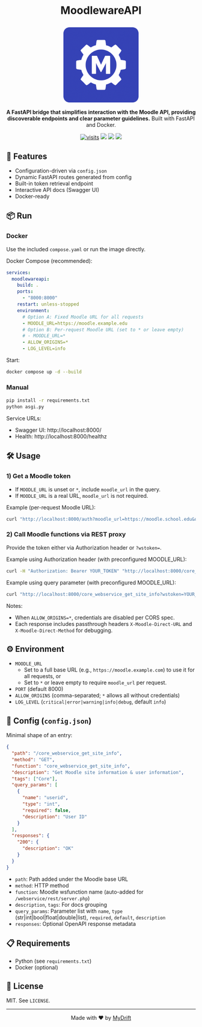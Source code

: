 # <p align="center">MoodlewareAPI</p>
<p align="center">
  <img src="./assets/MoodlewareAPI_logo.png" width="200" alt="MoodlewareAPI Logo">
</p>
<p align="center">
  <strong>A FastAPI bridge that simplifies interaction with the Moodle API, providing discoverable endpoints and clear parameter guidelines.</strong>
  Built with FastAPI and Docker.
</p>
<p align="center">
  <a href="https://github.com/MyDrift-user/MoodlewareAPI"><img src="https://badgetrack.pianonic.ch/badge?tag=moodleware-api&label=visits&color=3644b7&style=flat" alt="visits"/></a>
  <a href="https://github.com/MyDrift-user/MoodlewareAPI/blob/main/LICENSE"><img src="https://img.shields.io/github/license/MyDrift-user/MoodlewareAPI?color=3644b7&label=License"/></a>
  <a href="https://github.com/MyDrift-user/MoodlewareAPI/releases"><img src="https://img.shields.io/github/v/release/MyDrift-user/MoodlewareAPI?include_prereleases&color=3644b7&label=Latest%20Release"/></a>
  <a href="#-installation"><img src="https://img.shields.io/badge/Selfhost-Instructions-3644b7.svg"/></a>
</p>

## 🚀 Features
- Configuration-driven via `config.json`
- Dynamic FastAPI routes generated from config
- Built-in token retrieval endpoint
- Interactive API docs (Swagger UI)
- Docker-ready

## 📦 Run

### Docker
Use the included `compose.yaml` or run the image directly.

Docker Compose (recommended):
```yaml
services:
  moodlewareapi:
    build: .
    ports:
      - "8000:8000"
    restart: unless-stopped
    environment:
      # Option A: Fixed Moodle URL for all requests
      - MOODLE_URL=https://moodle.example.edu
      # Option B: Per-request Moodle URL (set to * or leave empty)
      # - MOODLE_URL=*
      - ALLOW_ORIGINS=*
      - LOG_LEVEL=info
```
Start:
```bash
docker compose up -d --build
```

### Manual
```bash
pip install -r requirements.txt
python asgi.py
```

Service URLs:
- Swagger UI: http://localhost:8000/
- Health: http://localhost:8000/healthz

## 🛠️ Usage

### 1) Get a Moodle token
- If `MOODLE_URL` is unset or `*`, include `moodle_url` in the query.
- If `MOODLE_URL` is a real URL, `moodle_url` is not required.

Example (per-request Moodle URL):
```bash
curl "http://localhost:8000/auth?moodle_url=https://moodle.school.edu&username=USER&password=PASS&service=moodle_mobile_app"
```

### 2) Call Moodle functions via REST proxy
Provide the token either via Authorization header or `?wstoken=`. 

Example using Authorization header (with preconfigured MOODLE_URL):
```bash
curl -H "Authorization: Bearer YOUR_TOKEN" "http://localhost:8000/core_webservice_get_site_info"
```

Example using query parameter (with preconfigured MOODLE_URL):
```bash
curl "http://localhost:8000/core_webservice_get_site_info?wstoken=YOUR_TOKEN"
```

Notes:
- When `ALLOW_ORIGINS=*`, credentials are disabled per CORS spec.
- Each response includes passthrough headers `X-Moodle-Direct-URL` and `X-Moodle-Direct-Method` for debugging.

## ⚙️ Environment
- `MOODLE_URL`
  - Set to a full base URL (e.g., `https://moodle.example.com`) to use it for all requests, or
  - Set to `*` or leave empty to require `moodle_url` per request.
- `PORT` (default 8000)
- `ALLOW_ORIGINS` (comma-separated; `*` allows all without credentials)
- `LOG_LEVEL` (`critical|error|warning|info|debug`, default `info`)

## 🔧 Config (`config.json`)
Minimal shape of an entry:
```json
{
  "path": "/core_webservice_get_site_info",
  "method": "GET",
  "function": "core_webservice_get_site_info",
  "description": "Get Moodle site information & user information",
  "tags": ["Core"],
  "query_params": [
    {
      "name": "userid",
      "type": "int",
      "required": false,
      "description": "User ID"
    }
  ],
  "responses": {
    "200": {
      "description": "OK"
    }
  }
}
```
- `path`: Path added under the Moodle base URL
- `method`: HTTP method
- `function`: Moodle wsfunction name (auto-added for `/webservice/rest/server.php`)
- `description`, `tags`: For docs grouping
- `query_params`: Parameter list with `name`, `type` (str|int|bool|float|double|list), `required`, `default`, `description`
- `responses`: Optional OpenAPI response metadata

## 📋 Requirements
- Python (see `requirements.txt`)
- Docker (optional)

## 📄 License
MIT. See `LICENSE`.

---
<p align="center">Made with ❤️ by <a href="https://github.com/mydrift-user">MyDrift</a></p>